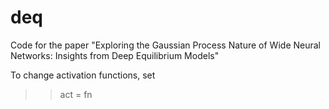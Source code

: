 # deq

Code for the paper "Exploring the Gaussian Process Nature of Wide Neural
Networks: Insights from Deep Equilibrium Models"

To change activation functions, set 

>> act = fn
